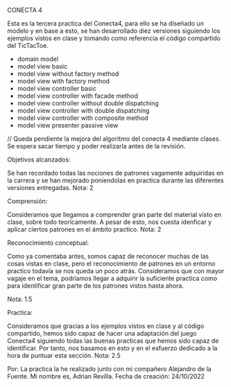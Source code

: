 CONECTA 4

Esta es la tercera practica del Conecta4, para ello se ha diseñado un modelo 
y en base a esto, se han desarrollado diez versiones siguiendo los ejemplos vistos en 
clase y tomando como referencia el código compartido del TicTacToe.
- domain model
- model view basic
- model view without factory method
- model view with factory method
- model view controller basic
- model view controller with facade method
- model view controller without double dispatching
- model view controller with double dispatching
- model view controller with composite method
- model view presenter passive view

// Queda pendiente la mejora del algoritmo del conecta 4 mediante clases. Se espera sacar tiempo y
poder realizarla antes de la revisión.

Objetivos alcanzados:

Se han recordado todas las nociones de patrones vagamente adquiridas en la carrera y se han mejorado
poniendolas en practica durante las diferentes versiones entregadas.
Nota: 2

Comprensión:

Consideramos que llegamos a comprender gran parte del material visto en clase, sobre todo teoricamente.
A pesar de esto, nos cuesta idenficar y aplicar ciertos patrones en el ámbito practico.
Nota: 2

Reconocimiento conceptual:

Como ya comentaba antes, somos capaz de reconocer muchas de las cosas vistas en clase, pero el 
reconocimiento de patrones en un entorno practico todavía se nos queda un poco atrás.
Consideramos que con mayor vagaje en el tema, podríamos llegar a adquirir la suficiente practica
como para identificar gran parte de los patrones vistos hasta ahora.

Nota: 1.5

Practica:

Consideramos que gracias a los ejemplos vistos en clase y al código compartido, 
hemos sido capaz de hacer una adaptación del juego Conecta4 siguiendo todas las 
buenas practicas que hemos sido capaz de identificar. 
Por tanto, nos basamos en esto y en el esfuerzo dedicado a la hora de puntuar esta sección.
Nota: 2.5

Por: La practica la he realizado junto con mi compañero Alejandro de la Fuente.
Mi nombre es, Adrian Revilla.
Fecha de creación: 24/10/2022
